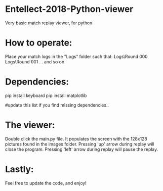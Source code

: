 # Entellect-2018-Python-viewer
Very basic match replay viewer, for python

How to operate:
===============
Place your match logs in the "Logs" folder such that:
Logs\Round 000
Logs\Round 001
.
.
and so on

Dependencies:
=============
pip install keyboard
pip install matplotlib

#update this list if you find missing dependencies..

The viewer:
===========
Double click the main.py file.
It populates the screen with the 128x128 pictures found in the images folder.
Pressing 'up' arrow during replay will close the program.
Pressing 'left' arrow during replay will pause the replay.

Lastly:
=======
Feel free to update the code, and enjoy!
